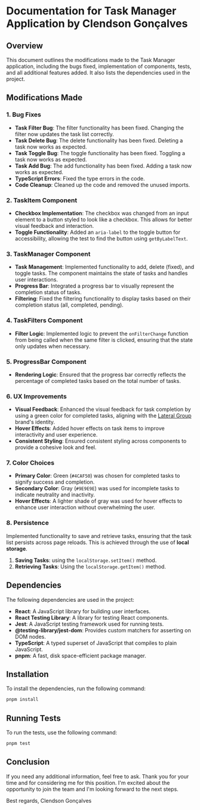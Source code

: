 # Documentation for Task Manager Application by Clendson Gonçalves

## Overview

This document outlines the modifications made to the Task Manager application, including the bugs fixed, implementation of components, tests, and all additional features added. It also lists the dependencies used in the project.

## Modifications Made

### 1. Bug Fixes
- **Task Filter Bug**: The filter functionality has been fixed. Changing the filter now updates the task list correctly.
- **Task Delete Bug**: The delete functionality has been fixed. Deleting a task now works as expected.
- **Task Toggle Bug**: The toggle functionality has been fixed. Toggling a task now works as expected.
- **Task Add Bug**: The add functionality has been fixed. Adding a task now works as expected.
- **TypeScript Errors**: Fixed the type errors in the code.
- **Code Cleanup**: Cleaned up the code and removed the unused imports.

### 2. TaskItem Component
- **Checkbox Implementation**: The checkbox was changed from an input element to a button styled to look like a checkbox. This allows for better visual feedback and interaction.
- **Toggle Functionality**: Added an `aria-label` to the toggle button for accessibility, allowing the test to find the button using `getByLabelText`.

### 3. TaskManager Component
- **Task Management**: Implemented functionality to add, delete (fixed), and toggle tasks. The component maintains the state of tasks and handles user interactions.
- **Progress Bar**: Integrated a progress bar to visually represent the completion status of tasks.
- **Filtering**: Fixed the filtering functionality to display tasks based on their completion status (all, completed, pending).

### 4. TaskFilters Component
- **Filter Logic**: Implemented logic to prevent the `onFilterChange` function from being called when the same filter is clicked, ensuring that the state only updates when necessary.

### 5. ProgressBar Component
- **Rendering Logic**: Ensured that the progress bar correctly reflects the percentage of completed tasks based on the total number of tasks.

### 6. UX Improvements
- **Visual Feedback**: Enhanced the visual feedback for task completion by using a green color for completed tasks, aligning with the [Lateral Group](https://www.lateralgroup.com/) brand's identity.
- **Hover Effects**: Added hover effects on task items to improve interactivity and user experience.
- **Consistent Styling**: Ensured consistent styling across components to provide a cohesive look and feel.

### 7. Color Choices
- **Primary Color**: Green (`#4CAF50`) was chosen for completed tasks to signify success and completion.
- **Secondary Color**: Gray (`#9E9E9E`) was used for incomplete tasks to indicate neutrality and inactivity.
- **Hover Effects**: A lighter shade of gray was used for hover effects to enhance user interaction without overwhelming the user.

### 8. Persistence
Implemented functionality to save and retrieve tasks, ensuring that the task list persists across page reloads. This is achieved through the use of **local storage**.

1. **Saving Tasks**: using the `localStorage.setItem()` method.
2. **Retrieving Tasks**: Using the `localStorage.getItem()` method.

## Dependencies

The following dependencies are used in the project:

- **React**: A JavaScript library for building user interfaces.
- **React Testing Library**: A library for testing React components.
- **Jest**: A JavaScript testing framework used for running tests.
- **@testing-library/jest-dom**: Provides custom matchers for asserting on DOM nodes.
- **TypeScript**: A typed superset of JavaScript that compiles to plain JavaScript.
- **pnpm**: A fast, disk space-efficient package manager.

## Installation

To install the dependencies, run the following command:

```bash
pnpm install
```

## Running Tests

To run the tests, use the following command:

```bash
pnpm test
```

## Conclusion

If you need any additional information, feel free to ask.
Thank you for your time and for considering me for this position.
I'm excited about the opportunity to join the team and I'm looking forward to the next steps.

Best regards,
Clendson Gonçalves